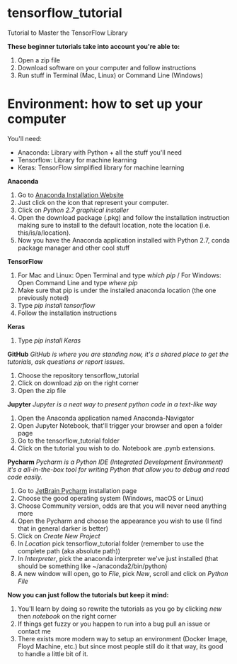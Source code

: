 # tensorflow_tutorial
Tutorial to Master the TensorFlow Library

**These beginner tutorials take into account you're able to:**
1. Open a zip file
2. Download software on your computer and follow instructions
3. Run stuff in Terminal (Mac, Linux) or Command Line (Windows)

# Environment: how to set up your computer

You'll need:
- Anaconda: Library with Python + all the stuff you'll need
- Tensorflow: Library for machine learning
- Keras: TensorFlow simplified library for machine learning

**Anaconda**
1. Go to [Anaconda Installation Website](https://www.continuum.io/downloads)
2. Just click on the icon that represent your computer.
3. Click on *Python 2.7 graphical installer*
4. Open the download package (.pkg) and follow the installation instruction making sure to install to the default location, note the location (i.e. this/is/a/location).
5. Now you have the Anaconda application installed with Python 2.7, conda package manager and other cool stuff

**TensorFlow**
1. For Mac and Linux: Open Terminal and type *which pip* / For Windows: Open Command Line and type *where pip*
2. Make sure that pip is under the installed anaconda location (the one previously noted)
3. Type *pip install tensorflow*
4. Follow the installation instructions

**Keras**
1. Type *pip install Keras* 

**GitHub**
*GitHub is where you are standing now, it's a shared place to get the tutorials, ask questions or report issues.*
1. Choose the repository tensorflow_tutorial
2. Click on download *zip* on the right corner
3. Open the zip file

**Jupyter**
*Jupyter is a neat way to present python code in a text-like way*
1. Open the Anaconda application named Anaconda-Navigator
2. Open Jupyter Notebook, that'll trigger your browser and open a folder page
3. Go to the tensorflow_tutorial folder
4. Click on the tutorial you wish to do. Notebook are .pynb extensions.

**Pycharm**
*Pycharm is a Python IDE (Integrated Development Environment) it's a all-in-the-box tool for writing Python that allow you to debug and read code easily.*
1. Go to [JetBrain Pycharm](https://www.jetbrains.com/pycharm/download/#section=mac) installation page
2. Choose the good operating system (Windows, macOS or Linux)
3. Choose Community version, odds are that you will never need anything more
4. Open the Pycharm and choose the appearance you wish to use (I find that in general darker is better)
5. Click on *Create New Project*
6. In *Location* pick tensorflow_tutorial folder (remember to use the complete path (aka absolute path))
7. In *Interpreter*, pick the anaconda interpreter we've just installed (that should be something like ~/anaconda2/bin/python)
8. A new window will open, go to *File*, pick *New*, scroll and click on *Python File*

**Now you can just follow the tutorials but keep it mind:**
1. You'll learn by doing so rewrite the tutorials as you go by clicking *new* then *notebook* on the right corner  
2. If things get fuzzy or you happen to run into a bug pull an issue or contact me
3. There exists more modern way to setup an environment (Docker Image, Floyd Machine, etc.) but since most people still do it that way, its good to handle a little bit of it.
